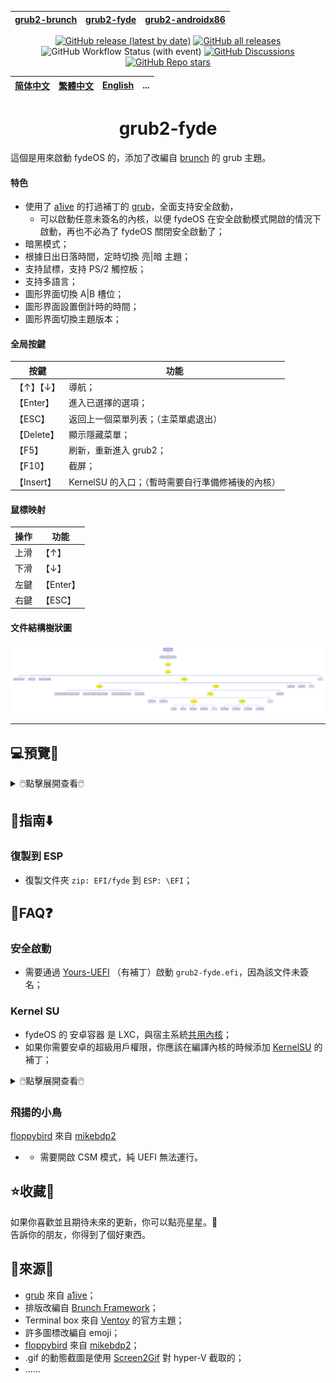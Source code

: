 [grub2-brunch](https://github.com/M-L-P/grub2-brunch)|[grub2-fyde](https://github.com/M-L-P/grub2-fyde)|[grub2-androidx86](https://github.com/M-L-P/grub2-androidx86)
-|-|-

<div align="center">

[![GitHub release (latest by date)](https://img.shields.io/github/v/release/M-L-P/grub2-fyde)](https://github.com/M-L-P/grub2-fyde/releases/latest)
[![GitHub all releases](https://img.shields.io/github/downloads/M-L-P/grub2-fyde/total)](https://github.com/M-L-P/grub2-fyde/releases)
![GitHub Workflow Status (with event)](https://img.shields.io/github/actions/workflow/status/M-L-P/grub2-fyde/%E6%9E%84%E5%BB%BA.yml?link=https%3A%2F%2Fgithub.com%2FM-L-P%2Fgrub2-fyde%2Factions%2Fworkflows%2F%25E6%259E%2584%25E5%25BB%25BA.yml)
[![GitHub Discussions](https://img.shields.io/github/discussions/M-L-P/grub2-fyde)](https://github.com/M-L-P/grub2-fyde/discussions)
[![GitHub Repo stars](https://img.shields.io/github/stars/M-L-P/grub2-fyde?style=social)](https://github.com/M-L-P/grub2-fyde/stargazers)

</div>

[简体中文](README.md)|[繁體中文](README-繁體中文.md)|[English](README-English.md)|...
--|--|--|--

<h1 align="center">grub2-fyde</h1>

這個是用來啟動 fydeOS 的，添加了改編自 [brunch](https://github.com/sebanc/brunch) 的 grub 主題。
#### 特色
- 使用了 [a1ive](https://github.com/a1ive) 的打過補丁的 [grub](https://github.com/a1ive/grub)，全面支持安全啟動，
  - 可以啟動任意未簽名的內核，以便 fydeOS 在安全啟動模式開啟的情況下啟動，再也不必為了 fydeOS 關閉安全啟動了；
- 暗黑模式；
- 根據日出日落時間，定時切換 亮|暗 主題；
- 支持鼠標，支持 PS/2 觸控板；
- 支持多語言；
- 圖形界面切換 A|B 槽位；
- 圖形界面設置倒計時的時間；
- 圖形界面切換主題版本；
#### 全局按鍵

按鍵|功能
-|-
【↑】【↓】|導航；
【Enter】|進入已選擇的選項；
【ESC】|返回上一個菜單列表；（主菜單處退出）
【Delete】|顯示隱藏菜單；
【F5】|刷新，重新進入 grub2；
【F10】|截屏；
【Insert】|KernelSU 的入口；（暫時需要自行準備修補後的內核）

#### 鼠標映射

操作|功能
-|-
上滑|【↑】
下滑|【↓】
左鍵|【Enter】
右鍵|【ESC】

#### 文件結構樹狀圖
<img src="https://raw.githubusercontent.com/M-L-P/.github/main/screenshots/grub2-fyde/grub2-fyde.png">

-----------------------------------------------------------------------------------------------------------------------------------
## 💻️預覽👀

<details>
<summary>🖱️點擊展開查看🖱️</summary>

### 1024x768
<img src="https://raw.githubusercontent.com/M-L-P/.github/main/screenshots/grub2-fyde/繁體中文/繁體中文.gif">

### 1920x1080
<img src="https://raw.githubusercontent.com/M-L-P/.github/main/screenshots/grub2-fyde/繁體中文/1080p-light.png">
<img src="https://raw.githubusercontent.com/M-L-P/.github/main/screenshots/grub2-fyde/繁體中文/1080p-dark.png">
</details>

## 🧭指南⬇️

### 復製到 ESP
- 復製文件夾 `zip: EFI/fyde` 到 `ESP: \EFI`；

## 📝FAQ❓️

### 安全啟動
- 需要通過 [Yours-UEFI](https://github.com/M-L-P/Yours-UEFI) （有補丁）啟動 `grub2-fyde.efi`，因為該文件未簽名；

### Kernel SU
- fydeOS 的 安卓容器 是 LXC，與宿主系統[共用內核](https://github.com/openFyde/project-openfyde-patches/tree/r114-dev/sys-kernel/chromeos-kernel-5_4)；
- 如果你需要安卓的超級用戶權限，你應該在編譯內核的時候添加 [KernelSU](https://github.com/tiann/KernelSU) 的補丁；
<details>
<summary>🖱️點擊展開查看🖱️</summary>

#### 源代碼
- [fydeOS r114 的內核源代碼](https://github.com/openFyde/project-openfyde-patches/tree/r114-dev/sys-kernel/chromeos-kernel-5_4)；
- [KernelSU 倉庫](https://github.com/tiann/KernelSU)；
#### 操作
編譯好了以後，
- 重命名為 `kernelsu-5.4` 或 `kernelsu-5.10`，
- 然後復製到 `ESP: \EFI\fyde`；
#### 這裏暫時不提供編譯好的，原因如下
- KernelSU 作為後起之秀，更新頻繁，我跟不上 KernelSU 更新的節奏；
- fydeOS for you 有好些機型，我一臺都沒有，無法進行任何測試；
- fydeOS for PC 的用戶確實很多，一個用 KernelSU 修補後的內核確實可以方便大波人，但我業余時間要做別的事情；

所以，此處暫時僅提供 KernelSU 的啟動入口，暫時不提供編譯好的內核。<br/>
如果你具有編譯內核的能力，而且了解 KernelSU，並且想幫助到更多的人，你可以編譯好以後，Pull request。

</details>

### 飛揚的小鳥
[floppybird](https://github.com/mikebdp2/floppybird) 來自 [mikebdp2](https://github.com/mikebdp2)
- - 需要開啟 CSM 模式，純 UEFI 無法運行。

## ⭐收藏🌟
如果你喜歡並且期待未來的更新，你可以點亮星星。💫<br/>
告訴你的朋友，你得到了個好東西。

## 🎉來源🎊
- [grub](https://github.com/a1ive/grub) 來自 [a1ive](https://github.com/a1ive)；
- 排版改編自 [Brunch Framework](https://github.com/sebanc/brunch)；
- Terminal box 來自 [Ventoy](https://github.com/ventoy/Ventoy) 的官方主題；
- 許多圖標改編自 emoji；
- [floppybird](https://github.com/mikebdp2/floppybird) 來自 [mikebdp2](https://github.com/mikebdp2)；
- .gif 的動態截圖是使用 [Screen2Gif](https://github.com/NickeManarin/ScreenToGif) 對 hyper-V 截取的；
- ……
